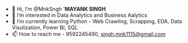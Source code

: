 - 👋 Hi, I’m @MnkSngh '**MAYANK SINGH**
- 👀 I’m interested in Data Analytics and Business Aalytics
- 🌱 I’m currently learning Python - Web Crawling, Scrapping, EDA, Data Visulization, Power BI, SQL
- 📫 How to reach me - 9592245490, singh.mnk1115@gmail.com

<!---
MnkSngh/MnkSngh is a ✨ special ✨ repository because its `README.md` (this file) appears on your GitHub profile.
You can click the Preview link to take a look at your changes.
--->
